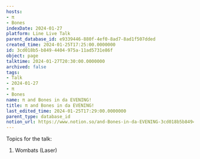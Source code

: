 ```yaml
---
hosts:
- π
- Bones
indexDate: 2024-01-27
platform: Line Live Talk
parent_database_id: e9339446-880f-4ef0-8ad7-8ad1f507dded
created_time: 2024-01-25T17:25:00.0000000
id: 3cd018b5-b849-4404-975a-11ad5731e86f
object: page
talktime: 2024-01-27T20:30:00.0000000
archived: false
tags:
- Talk
- 2024-01-27
- π
- Bones
name: π and Bones in da EVENING!
title: π and Bones in da EVENING!
last_edited_time: 2024-01-25T17:29:00.0000000
parent_type: database_id
notion_url: https://www.notion.so/and-Bones-in-da-EVENING-3cd018b5b8494404975a11ad5731e86f
---
```


Topics for the talk:
1. Wombats (Laser)


























